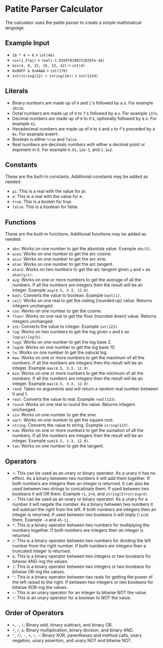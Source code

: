 # Patite Parser Calculator

The calculator uses the patite parser to create a simple mathmatical language.

## Example Input

- `10 * 4 + 6` > `int(46)`
- `cos(1.5*pi)` > `real(-1.8369701987210297e-16)`
- `min(4, 8, 15, 16, 23, 42)` > `int(4)`
- `0x00FF & 0xAAAA` > `int(170)`
- `int(string(12) + string(34))` > `int(1234)`

## Literals

- Binary numbers are made up of `0` and `1`'s followed by a `b`. For example `1011b`.
- Octal numbers are made up of `0` to `7`'s followed by a `o`. For example `137o`.
- Decimal numbers are made up of `0` to `9`'s, optionally followed by a `d`. For example `42`.
- Hexadecimal numbers are made up of `0` to `9` and `a` to `f`'s preceded by a `0x`. For example `0x00FF`.
- Boolean is either `true` and `false`.
- Real numbers are decimals numbers with either a decimal point or exponent in it.
  For example `0.01`, `12e-3`, and `1.1e2`.

## Constants

These are the built-in constants. Additional constants may be added as needed.

- `pi`: This is a real with the value for pi.
- `e`: This is a real with the value for e.
- `true`: This is a boolen for true.
- `false`: This is a boolean for false.

## Functions

These are the built-in functions. Additional functions may be added as needed.

- `abs`: Works on one number to get the absolute value. Example `abs(5)`.
- `acos`: Works on one number to get the arc cosine.
- `asin`: Works on one number to get the arc sine.
- `atan`: Works on one number to get the arc tangent.
- `atan2`: Works on two numbers to get the arc tangent given `y` and `x` as `atan(y/x)`.
- `avg`: Works on one or more numbers to get the average of all the numbers.
    If all the numbers are integers then the result will be an integer. Example `avg(4.5, 3.3, 12.0)`.
- `bool`: Converts the value to boolean. Example `bool(1)`.
- `ceil`: Works on one real to get the ceiling (rounded up) value. Returns integers unchanged.
- `cos`: Works on one number to get the cosine.
- `floor`: Works on one real to get the floor (rounded down) value. Returns integers unchanged.
- `int`: Converts the value to integer. Example `int(123)`.
- `log`: Works on two numbers to get the log given `a` and `b` as `log(a)/log(b)`.
- `log2`: Works on one number to get the log base 2.
- `log10`: Works on one number to get the log base 10.
- `ln`: Works on one number to get the natural log.
- `max`: Works on one or more numbers to get the maximum of all the numbers.
    If all the numbers are integers then the result will be an integer. Example `max(4.5, 3.3, 12.0)`.
- `min`: Works on one or more numbers to get the minimum of all the numbers.
    If all the numbers are integers then the result will be an integer. Example `max(4.5, 3.3, 12.0)`.
- `rand`: Takes no arguments and will return a random real number between 0 and 1.
- `real`: Converts the value to real. Example `real(123)`.
- `round`: Works on one real to round the value. Returns integers unchanged.
- `sin`: Works on one number to get the sine.
- `sqrt`: Works on one number to get the square root.
- `string`: Converts the value to string. Example `string(123)`.
- `sum`: Works on one or more numbers to get the sumation of all the numbers.
    If all the numbers are integers then the result will be an integer. Example `sum(4.5, 3.3, 12.0)`.
- `tan`: Works on one number to get the tangent.

## Operators

- `+`: This can be used as an unary or binary operator. As a unary it has no effect.
    As a binary between two numbers it will add them together. If both numbers are integers then an integer
    is returned. It can also be used between two strings to concatinate them. If used between two booleans it will OR them.
    Example `+1`, `2+4`, and `string(5)+string(4)`.
- `-`: This can be used as an unary or binary operator. As a unary for a number it will negate the number.
    As a binary between two numbers it will subtract the right from the left. If both numbers are integers then an integer
    is returned. If used between two booleans it will imply (`!a|b`) them. Example `-4` and `45-11`.
- `*`: This is a binary operator between two numbers for multiplying the numbers together.
    If both numbers are integers then an integer is returned. 
- `/`: This is a binary operator between two numbers for dividing the left number from the right number.
    If both numbers are integers then a truncated integer is returned. 
- `&`: This is a binary operator between two integers or two booleans for bitwise AND-ing the values.
- `|`: This is a binary operator between two integers or two booleans for bitwise OR-ing the values.
- `^`: This is a binary operator between two reals for getting the power of the left raised to the right.
    If between two integers or two booleans for bitwise XOR-ing the values.
- `~`: This is an unary operator for an integer to bitwise NOT the value.
- `!`: This is an unary operator for a boolean to NOT the value.

## Order of Operators

- `+`, `-`, `|`: Binary add, binary subtract, and binary OR.
- `*`, `/`, `&`: Binary multiplication, binary division, and binary AND.
- `^`, `()`, `-`, `+`, `!`, `~`: Binary XOR, parentheses and method calls,
    unary negation, unary assertion, and unary NOT and bitwise NOT.
